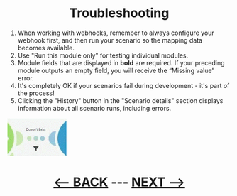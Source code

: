 <div align="center">

# Troubleshooting
</div>

1. When working with webhooks, remember to always configure your webhook first, and then run your scenario so the mapping data becomes available.
2. Use "Run this module only" for testing individual modules.
3. Module fields that are displayed in __bold__ are required. If your preceding module outputs an empty field, you will receive the “Missing value” error.
4. It's completely OK if your scenarios fail during development - it's part of the process!
5. Clicking the "History" button in the "Scenario details" section displays information about all scenario runs, including errors.
   


![Filter](pic/filter.gif)

     
<div align="center">

# [<-- BACK](routes_and_filters.md) --- [NEXT -->]()
</div>
